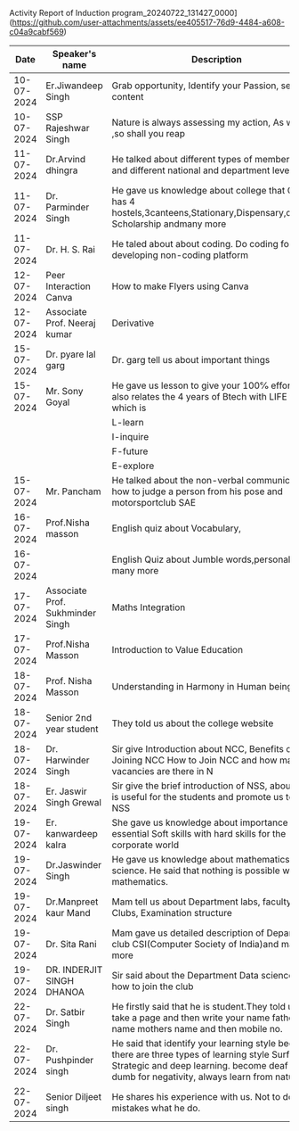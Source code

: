 Activity Report of Induction program_20240722_131427_0000](https://github.com/user-attachments/assets/ee405517-76d9-4484-a608-c04a9cabf569)


| Date|Speaker's name|Description|
|-----|--------------|----------------|
|10-07-2024|Er.Jiwandeep Singh|Grab opportunity, Identify your Passion, see long content|
|10-07-2024|SSP Rajeshwar Singh|Nature is always assessing my action, As we sow ,so shall you reap
|11-07-2024|Dr.Arvind dhingra|He talked about different types of memberships and different national and department level clubs
|11-07-2024| Dr. Parminder Singh|He gave us knowledge about college that College has 4  hostels,3canteens,Stationary,Dispensary,different Scholarship andmany more|
|11-07-2024|Dr. H. S. Rai|He taled about about coding. Do coding for developing non-coding platform
|12-07-2024|Peer Interaction Canva|How to make Flyers using Canva|
|12-07-2024|Associate Prof. Neeraj kumar |Derivative
|15-07-2024|Dr. pyare lal garg |Dr. garg tell us about important things|
|15-07-2024|Mr. Sony Goyal|He gave us lesson to  give your 100℅ efforts. He also relates the 4 years of Btech with LIFE form which is
|||L-learn|
|||I-inquire|
|||F-future|
|||E-explore|
|15-07-2024|Mr. Pancham|He talked about the non-verbal communication how to judge a person from his pose and motorsportclub SAE
|16-07-2024|Prof.Nisha masson|English quiz about Vocabulary, |
|16-07-2024|         |English Quiz about Jumble words,personality ,and many more
|17-07-2024|Associate Prof. Sukhminder Singh| Maths Integration
|17-07-2024|Prof.Nisha Masson|Introduction to Value Education
|18-07-2024|Prof. Nisha Masson|Understanding in Harmony in Human being
|18-07-2024|Senior 2nd year student|They told us about the college website 
|18-07-2024|Dr. Harwinder Singh|Sir give Introduction about NCC, Benefits of Joining NCC How to Join NCC and how many vacancies are there in N
|18-07-2024|Er. Jaswir Singh Grewal|Sir give the brief introduction of NSS, about how it is useful for the students  and promote us to join NSS
|19-07-2024| Er. kanwardeep kalra|She gave us knowledge about importance of essential Soft skills with hard skills for the corporate world 
|19-07-2024|Dr.Jaswinder Singh|He gave us knowledge about mathematics and science. He said that nothing is possible without mathematics. 
|19-07-2024|Dr.Manpreet kaur Mand|Mam tell us about Department labs, faculty, Clubs, Examination structure
|19-07-2024|Dr. Sita Rani|Mam gave us detailed description of Department club CSI(Computer Society of India)and many more
|19-07-2024|DR. INDERJIT SINGH DHANOA| Sir said about the Department Data science club, how to join the club
|22-07-2024|Dr. Satbir Singh|He firstly said that he is student.They told us to take a page and then write your name fathers name mothers name and then mobile no. 
|22-07-2024|Dr. Pushpinder singh| He said that identify your learning style because there are three types of learning style Surface, Strategic and deep learning. become deaf and dumb for negativity, always learn from nature, 
|22-07-2024| Senior Diljeet singh|He shares his experience with us. Not to do mistakes what he do. 

